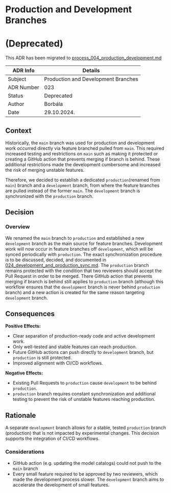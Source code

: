 # Production and Development Branches

# (Deprecated)

This ADR has been migrated to [process_004_production_development.md](https://github.com/views-platform/docs/blob/main/ODRs/process_004_production_development.md)

| ADR Info            | Details                             |
|---------------------|-------------------------------------|
| Subject             | Production and Development Branches |
| ADR Number          | 023                                 |
| Status              | Deprecated                          |
| Author              | Borbála                             |
| Date                | 29.10.2024.                         |

## Context
Historically, the `main` branch was used for production and development work occurred directly via feature branched pulled from `main`. This required increased testing and restrictions on `main` such as making it protected or creating a GitHub action that prevents merging if branch is behind. These additional restrictions made the development cumbersome and increased the risk of merging unstable features.

Therefore, we decided to establish a dedicated `production`(renamed from `main`) branch and a `development` branch, from where the feature branches are pulled instead of the former `main`. The `development` branch is synchronized with the `production` branch.


## Decision

### Overview

We renamed the `main` branch to `production` and established a new `development` branch as the main source for feature branches. Development work will now occur in feature branches off `development`, which will be synced periodically with `production`. The exact synchronization procedure is to be discussed, decided, and documented in [024_development_and_production_sync.md](/documentation/ADRs/024_development_and_production_sync.md). The `production` branch remains protected with the condition that two reviewers should accept the Pull Request in order to be merged. There GitHub action that prevents merging if branch is behind still applies to `production` branch (although this workflow ensures that the `development` branch is never behind `production` branch) and a new action is created for the same reason targeting `development` branch.

## Consequences

**Positive Effects:**
- Clear separation of production-ready code and active development work.
- Only well-tested and stable features can reach production.
- Future GitHub actions can push directly to `development` branch, but `production` is still protected.
- Improved alignment with CI/CD workflows.

**Negative Effects:**
- Existing Pull Requests to `production` cause `development` to be behind `production`.
- `production` branch requires constant synchronization and additional testing to prevent the risk of unstable features reaching production.

## Rationale

A separate `development` branch allows for a stable, tested `production` branch (production) that is not impacted by experimental changes. This decision supports the integration of CI/CD workflows.

### Considerations

- GitHub action (e.g. updating the model catalogs) could not push to the `main` branch
- Every small feature required to be approved by two reviewers, which made the development process slower. The `development` branch aims to accelerate the development of small features.
